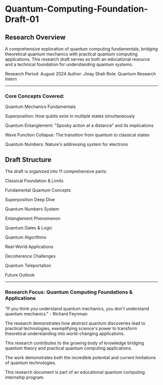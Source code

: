 # Quantum-Computing-Foundation-Draft-01

## Research Overview
A comprehensive exploration of quantum computing fundamentals, bridging theoretical quantum mechanics with practical quantum computing applications. 
This research draft serves as both an educational resource and a technical foundation for understanding quantum systems.



Research Period: August 2024
Author: Jinay Shah
Role: Quantum Research Intern

---

### Core Concepts Covered:

Quantum Mechanics Fundamentals

Superposition: How qubits exist in multiple states simultaneously

Quantum Entanglement: "Spooky action at a distance" and its implications

Wave Function Collapse: The transition from quantum to classical states

Quantum Numbers: Nature's addressing system for electrons

## Draft Structure

The draft is organized into 11 comprehensive parts:


Classical Foundation & Limits

Fundamental Quantum Concepts

Superposition Deep Dive

Quantum Numbers System

Entanglement Phenomenon

Quantum Gates & Logic

Quantum Algorithms

Real-World Applications

Decoherence Challenges

Quantum Teleportation

Future Outlook

---

### Research Focus: Quantum Computing Foundations & Applications

"If you think you understand quantum mechanics, you don't understand quantum mechanics." - Richard Feynman

The research demonstrates how abstract quantum discoveries lead to practical technologies, exemplifying science's power to transform theoretical understanding into world-changing applications.

This research contributes to the growing body of knowledge bridging quantum theory and practical quantum computing applications. 

The work demonstrates both the incredible potential and current limitations of quantum technologies.

This research document is part of an educational quantum computing internship program.
